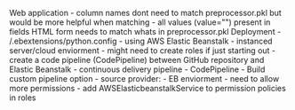 Web application
    - column names dont need to match preprocessor.pkl but would be more helpful when matching
    - all values (value="") present in fields HTML form needs to match whats in preprocessor.pkl
Deployment
    - /.ebextensions/python.config
    - using AWS Elastic Beanstalk
        - instanced server/cloud enviorment
        - might need to create roles if just starting out
    - create a code pipeline (CodePipeline) between GitHub repository and Elastic Beanstalk
        - continuous delivery pipeline
    - CodePipeline
        - Build custom pipeline option
        - source provider: 
    - EB enviorment
        - need to allow more permissions
            - add AWSElasticbeanstalkService to permission policies in roles

